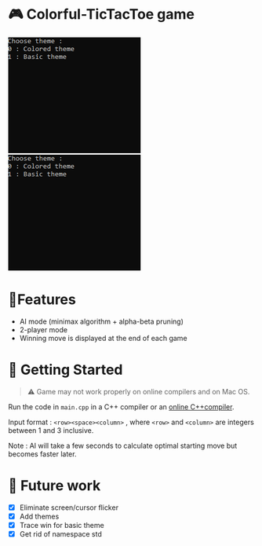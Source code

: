 # 🎮 Colorful-TicTacToe game
![](BasicTheme.gif)
![](Test.gif)

# 🌟Features #
- AI mode (minimax algorithm + alpha-beta pruning)
- 2-player mode
- Winning move is displayed at the end of each game

# 🚀 Getting Started #
> ⚠️ Game may not work properly on online compilers and on Mac OS.
> 
Run the code in `main.cpp` in a C++ compiler or an [online C++compiler](https://www.onlinegdb.com/online_c++_compiler). 

Input format : `<row><space><column>` , where `<row>` and `<column>` are integers between  1 and 3 inclusive.

Note : AI will take a few seconds to calculate optimal starting move but becomes faster later.

# 🔮 Future work #
- [x] Eliminate screen/cursor flicker
- [x] Add themes
- [x] Trace win for basic theme
- [x] Get rid of namespace std
